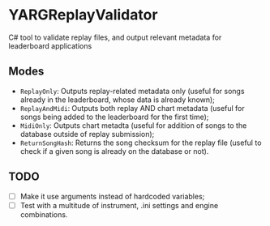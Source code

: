 # YARGReplayValidator

C# tool to validate replay files, and output relevant metadata for leaderboard applications

## Modes

- `ReplayOnly`: Outputs replay-related metadata only (useful for songs already in the leaderboard, whose data is already known);
- `ReplayAndMidi`: Outputs both replay AND chart metadata (useful for songs being added to the leaderboard for the first time);
- `MidiOnly`: Outputs chart metadta (useful for addition of songs to the database outside of replay submission);
- `ReturnSongHash`: Returns the song checksum for the replay file (useful to check if a given song is already on the database or not).

## TODO

- [ ] Make it use arguments instead of hardcoded variables;
- [ ] Test with a multitude of instrument, .ini settings and engine combinations.